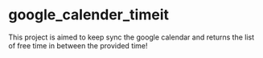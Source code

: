# google_calender_timeit
This project is aimed to keep sync the google calendar and returns the list of free time in between the provided time! 
